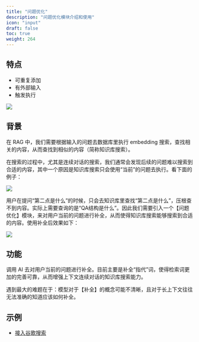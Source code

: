 ```yaml
---
title: "问题优化"
description: "问题优化模块介绍和使用"
icon: "input"
draft: false
toc: true
weight: 264
---
```


## 特点

- 可重复添加
- 有外部输入
- 触发执行

![](/imgs/coreferenceResolution1.jpg)

## 背景

在 RAG 中，我们需要根据输入的问题去数据库里执行 embedding 搜索，查找相关的内容，从而查找到相似的内容（简称知识库搜索）。

在搜索的过程中，尤其是连续对话的搜索，我们通常会发现后续的问题难以搜索到合适的内容，其中一个原因是知识库搜索只会使用“当前”的问题去执行。看下面的例子：

![](/imgs/coreferenceResolution2.webp)

用户在提问“第二点是什么”的时候，只会去知识库里查找“第二点是什么”，压根查不到内容。实际上需要查询的是“QA结构是什么”。因此我们需要引入一个【问题优化】模块，来对用户当前的问题进行补全，从而使得知识库搜索能够搜索到合适的内容。使用补全后效果如下：

![](/imgs/coreferenceResolution3.webp)


## 功能

调用 AI 去对用户当前的问题进行补全。目前主要是补全“指代”词，使得检索词更加的完善可靠，从而增强上下文连续对话的知识库搜索能力。

遇到最大的难题在于：模型对于【补全】的概念可能不清晰，且对于长上下文往往无法准确的知道应该如何补全。

## 示例

- [接入谷歌搜索](/docs/workflow/examples/google_search/)